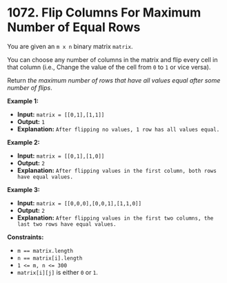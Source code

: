 # 1072. Flip Columns For Maximum Number of Equal Rows

You are given an `m x n` binary matrix `matrix`.

You can choose any number of columns in the matrix and flip every cell in that column (i.e., Change the value of the cell from `0` to `1` or vice versa).

Return _the maximum number of rows that have all values equal after some number of flips_.

**Example 1:**

* **Input:** `matrix = [[0,1],[1,1]]`
* **Output:** `1`
* **Explanation:** `After flipping no values, 1 row has all values equal.`

**Example 2:**

* **Input:** `matrix = [[0,1],[1,0]]`
* **Output:** `2`
* **Explanation:** `After flipping values in the first column, both rows have equal values.`

**Example 3:**

* **Input:** `matrix = [[0,0,0],[0,0,1],[1,1,0]]`
* **Output:** `2`
* **Explanation:** `After flipping values in the first two columns, the last two rows have equal values.`

**Constraints:**

*   `m == matrix.length`
*   `n == matrix[i].length`
*   `1 <= m, n <= 300`
*   `matrix[i][j]` is either `0` or `1`.
